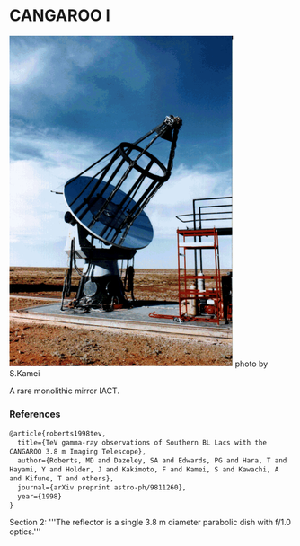 # CANGAROO I

![img](38tele.gif)
photo by S.Kamei

A rare monolithic mirror IACT.

### References

~~~
@article{roberts1998tev,
  title={TeV gamma-ray observations of Southern BL Lacs with the CANGAROO 3.8 m Imaging Telescope},
  author={Roberts, MD and Dazeley, SA and Edwards, PG and Hara, T and Hayami, Y and Holder, J and Kakimoto, F and Kamei, S and Kawachi, A and Kifune, T and others},
  journal={arXiv preprint astro-ph/9811260},
  year={1998}
}

~~~
Section 2: '''The reflector is a single 3.8 m diameter parabolic dish with f/1.0 optics.'''
